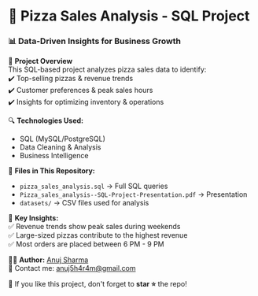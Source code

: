 # 🍕 Pizza Sales Analysis - SQL Project  
### 📊 Data-Driven Insights for Business Growth  

🚀 **Project Overview**  
This SQL-based project analyzes pizza sales data to identify:  
✔️ Top-selling pizzas & revenue trends  
✔️ Customer preferences & peak sales hours  
✔️ Insights for optimizing inventory & operations  

🔍 **Technologies Used:**  
- SQL (MySQL/PostgreSQL)  
- Data Cleaning & Analysis  
- Business Intelligence  

📂 **Files in This Repository:**  
- `pizza_sales_analysis.sql` → Full SQL queries  
- `Pizza_sales_analysis--SQL-Project-Presentation.pdf` → Presentation  
- `datasets/` → CSV files used for analysis  

📌 **Key Insights:**  
✅ Revenue trends show peak sales during weekends  
✅ Large-sized pizzas contribute to the highest revenue  
✅ Most orders are placed between 6 PM - 9 PM  

👨‍💻 **Author:** [Anuj Sharma](https://www.linkedin.com/in/anuj-sharma-40215bb6)  
📧 Contact me: anuj5h4r4m@gmail.com  

🌟 If you like this project, don't forget to **star ⭐** the repo!
